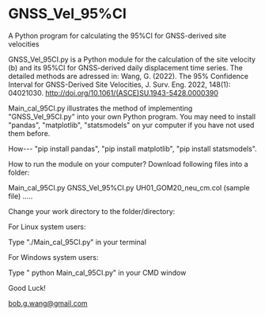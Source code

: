 # GNSS_Vel_95%CI
A Python program for calculating the 95%CI for GNSS-derived site velocities

GNSS_Vel_95CI.py is a Python module for the calculation of the site velocity (b) and its 95%CI for GNSS-derived daily displacement time series.
The detailed methods are adressed in:
Wang, G. (2022). The 95% Confidence Interval for GNSS-Derived Site Velocities, J. Surv. Eng. 2022, 148(1): 04021030. 
http://doi.org/10.1061/(ASCE)SU.1943-5428.0000390

Main_cal_95CI.py illustrates the method of implementing "GNSS_Vel_95CI.py" into your own Python program.
You may need to install "pandas", "matplotlib", "statsmodels" on yur computer if you have not used them before.

How--- "pip install pandas", "pip install matplotlib", "pip install statsmodels".

How to run the module on your computer?
Download following files into a folder:

Main_cal_95CI.py
GNSS_Vel_95%CI.py
UH01_GOM20_neu_cm.col  (sample file)
.....

Change your work directory to the folder/directory:

For Linux system users:

Type "./Main_cal_95CI.py" in your terminal

For Windows system users:

Type " python Main_cal_95CI.py" in your CMD window

Good Luck!

bob.g.wang@gmail.com
